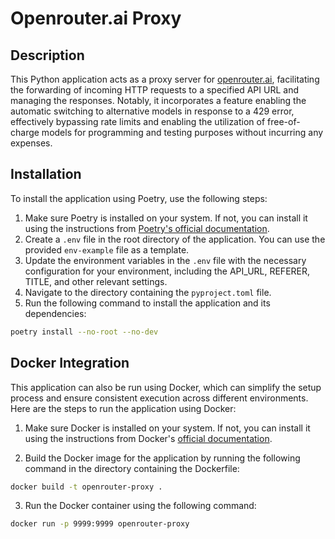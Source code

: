 # Openrouter.ai Proxy

## Description

This Python application acts as a proxy server for [openrouter.ai](https://openrouter.ai), facilitating the forwarding of incoming HTTP requests to a specified API URL and managing the responses. Notably, it incorporates a feature enabling the automatic switching to alternative models in response to a 429 error, effectively bypassing rate limits and enabling the utilization of free-of-charge models for programming and testing purposes without incurring any expenses.

## Installation

To install the application using Poetry, use the following steps:

1. Make sure Poetry is installed on your system. If not, you can install it using the instructions from [Poetry's official documentation](https://python-poetry.org/docs/).
2. Create a `.env` file in the root directory of the application. You can use the provided `env-example` file as a template.
3. Update the environment variables in the `.env` file with the necessary configuration for your environment, including the API_URL, REFERER, TITLE, and other relevant settings.
4. Navigate to the directory containing the `pyproject.toml` file.
5. Run the following command to install the application and its dependencies:

```bash
poetry install --no-root --no-dev
```

## Docker Integration

This application can also be run using Docker, which can simplify the setup process and ensure consistent execution across different environments. Here are the steps to run the application using Docker:

1. Make sure Docker is installed on your system. 
If not, you can install it using the instructions from Docker's [official documentation](https://docs.docker.com/install/).

2. Build the Docker image for the application by running the following command in the directory containing the Dockerfile:
```bash
docker build -t openrouter-proxy .
```

3. Run the Docker container using the following command:
```bash
docker run -p 9999:9999 openrouter-proxy
```